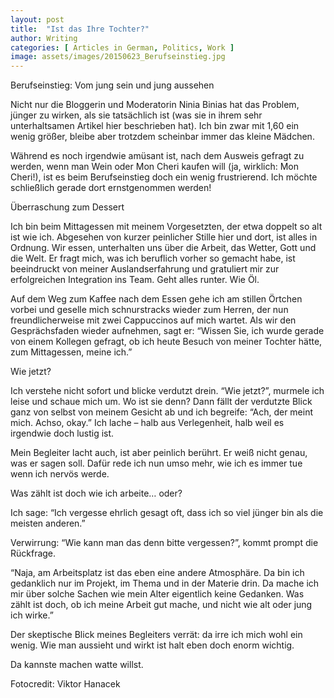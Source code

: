 ```yaml
---
layout: post
title:  "Ist das Ihre Tochter?"
author: Writing
categories: [ Articles in German, Politics, Work ]
image: assets/images/20150623_Berufseinstieg.jpg
---
```



Berufseinstieg: Vom jung sein und jung aussehen

Nicht nur die Bloggerin und Moderatorin Ninia Binias hat das Problem, jünger zu wirken, als sie tatsächlich ist (was sie in ihrem sehr unterhaltsamen Artikel hier beschrieben hat). Ich bin zwar mit 1,60 ein wenig größer, bleibe aber trotzdem scheinbar immer das kleine Mädchen.

Während es noch irgendwie amüsant ist, nach dem Ausweis gefragt zu werden, wenn man Wein oder Mon Cheri kaufen will (ja, wirklich: Mon Cheri!), ist es beim Berufseinstieg doch ein wenig frustrierend. Ich möchte schließlich gerade dort ernstgenommen werden!

Überraschung zum Dessert

Ich bin beim Mittagessen mit meinem Vorgesetzten, der etwa doppelt so alt ist wie ich. Abgesehen von kurzer peinlicher Stille hier und dort, ist alles in Ordnung. Wir essen, unterhalten uns über die Arbeit, das Wetter, Gott und die Welt. Er fragt mich, was ich beruflich vorher so gemacht habe, ist beeindruckt von meiner Auslandserfahrung und gratuliert mir zur erfolgreichen Integration ins Team. Geht alles runter. Wie Öl.

Auf dem Weg zum Kaffee nach dem Essen gehe ich am stillen Örtchen vorbei und geselle mich schnurstracks wieder zum Herren, der nun freundlicherweise mit zwei Cappuccinos auf mich wartet. Als wir den Gesprächsfaden wieder aufnehmen, sagt er: “Wissen Sie, ich wurde gerade von einem Kollegen gefragt, ob ich heute Besuch von meiner Tochter hätte, zum Mittagessen, meine ich.”

Wie jetzt?

Ich verstehe nicht sofort und blicke verdutzt drein. “Wie jetzt?”, murmele ich leise und schaue mich um. Wo ist sie denn? Dann fällt der verdutzte Blick ganz von selbst von meinem Gesicht ab und ich begreife: “Ach, der meint mich. Achso, okay.” Ich lache – halb aus Verlegenheit, halb weil es irgendwie doch lustig ist.

Mein Begleiter lacht auch, ist aber peinlich berührt. Er weiß nicht genau, was er sagen soll. Dafür rede ich nun umso mehr, wie ich es immer tue wenn ich nervös werde.

Was zählt ist doch wie ich arbeite… oder?

Ich sage: “Ich vergesse ehrlich gesagt oft, dass ich so viel jünger bin als die meisten anderen.”

Verwirrung: “Wie kann man das denn bitte vergessen?”, kommt prompt die Rückfrage.

“Naja, am Arbeitsplatz ist das eben eine andere Atmosphäre. Da bin ich gedanklich nur im Projekt, im Thema und in der Materie drin. Da mache ich mir über solche Sachen wie mein Alter eigentlich keine Gedanken. Was zählt ist doch, ob ich meine Arbeit gut mache, und nicht wie alt oder jung ich wirke.”

Der skeptische Blick meines Begleiters verrät: da irre ich mich wohl ein wenig. Wie man aussieht und wirkt ist halt eben doch enorm wichtig.

Da kannste machen watte willst.

Fotocredit: Viktor Hanacek



